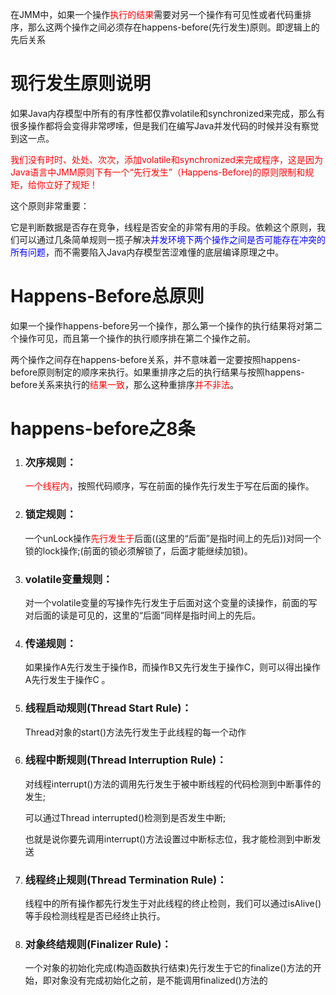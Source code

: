 在JMM中，如果一个操作<font color = 'red'>执行的结果</font>需要对另一个操作有可见性或者代码重排序，那么这两个操作之间必须存在happens-before(先行发生)原则。即逻辑上的先后关系

# 现行发生原则说明

如果Java内存模型中所有的有序性都仅靠volatile和synchronized来完成，那么有很多操作都将会变得非常啰嗦，但是我们在编写Java并发代码的时候并没有察觉到这一点。

<font color = 'red'>我们没有时时、处处、次次，添加volatile和synchronized来完成程序，这是因为Java语言中JMM原则下有一个“先行发生”（Happens-Before)的原则限制和规矩，给你立好了规矩！</font>

这个原则非常重要：

它是判断数据是否存在竞争，线程是否安全的非常有用的手段。依赖这个原则，我们可以通过几条简单规则一揽子解决<font color = 'blue'>并发环境下两个操作之间是否可能存在冲突的所有问题</font>，而不需要陷入Java内存模型苦涩难懂的底层编译原理之中。

# Happens-Before总原则

如果一个操作happens-before另一个操作，那么第一个操作的执行结果将对第二个操作可见，而且第一个操作的执行顺序排在第二个操作之前。

两个操作之间存在happens-before关系，并不意味着一定要按照happens-before原则制定的顺序来执行。如果重排序之后的执行结果与按照happens-before关系来执行的<font color = 'red'>结果一致</font>，那么这种重排序<font color = 'red'>并不非法</font>。

# happens-before之8条

1. ### 次序规则：
   <font color = 'red'>一个线程内</font>，按照代码顺序，写在前面的操作先行发生于写在后面的操作。

2. ### 锁定规则：

   一个unLock操作<font color = 'red'>先行发生于</font>后面((这里的“后面”是指时间上的先后))对同一个锁的lock操作;(前面的锁必须解锁了，后面才能继续加锁)。

3. ### volatile变量规则：

   对一个volatile变量的写操作先行发生于后面对这个变量的读操作，前面的写对后面的读是可见的，这里的“后面”同样是指时间上的先后。

4. ### 传递规则：

   如果操作A先行发生于操作B，而操作B又先行发生于操作C，则可以得出操作A先行发生于操作C 。

5. ### 线程启动规则(Thread Start Rule)：

   Thread对象的start()方法先行发生于此线程的每一个动作

6. ### 线程中断规则(Thread Interruption Rule)：

   对线程interrupt()方法的调用先行发生于被中断线程的代码检测到中断事件的发生;

   可以通过Thread interrupted()检测到是否发生中断;

   也就是说你要先调用interrupt()方法设置过中断标志位，我才能检测到中断发送

7. ### 线程终止规则(Thread Termination Rule)：

   线程中的所有操作都先行发生于对此线程的终止检则，我们可以通过isAlive()等手段检测线程是否已经终止执行。

8. ### 对象终结规则(Finalizer Rule)：

   一个对象的初始化完成(构造函数执行结束)先行发生于它的finalize()方法的开始，即对象没有完成初始化之前，是不能调用finalized()方法的







